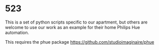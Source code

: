 523
===
This is a set of python scripts specific to our apartment, but others are welcome to use our work as an example for their home Philips Hue automation.

This requires the phue package https://github.com/studioimaginaire/phue
